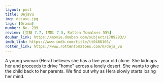 ```yaml
---
layout: post 
title: DejaVu
img: dejavu.jpg
tags: [Drama]
number: No. 299
review: [豆瓣 7.7, IMDb 7.5, Rotten Tomatoes 55%]
douban_link: https://movie.douban.com/subject/1789283//
imdb_link: https://www.imdb.com/title/tt0486105/
rotten_link: https://www.rottentomatoes.com/m/deja_vu
---
```


A young woman (Hera) believes she has a five year old clone. She kidnaps her and proceeds to drive "home" across a lonely desert. She wants to give the child back to her parents. We find out why as Hera slowly starts losing her mind.